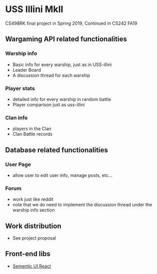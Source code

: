 # USS Illini MkII
CS498RK final project in Spring 2019, Continued in CS242 FA19

## Wargaming API related functionalities
### Warship info
- Basic info for every warship, just as in USS-illini
- Leader Board
- A discussion thread for each warship
### Player stats
- detailed info for every warship in random battle
- Player comparison just as uss-illini
### Clan info
- players in the Clan
- Clan Battle records

## Database related functionalities
### User Page
- allow user to edit user info, manage posts, etc...
### Forum 
- work just like reddit
- note that we do need to implement the discussion thread under the warship info section

## Work distribution 
- See project proposal

## Front-end libs
- [Sementic UI React](https://react.semantic-ui.com/)
